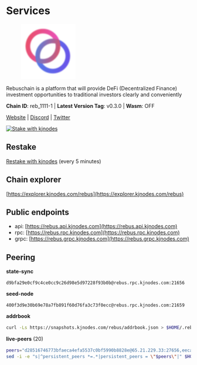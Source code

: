# Services

<figure><img src="https://raw.githubusercontent.com/kj89/cosmos-images/main/logos/rebus.png" width="150" alt=""><figcaption></figcaption></figure>

Rebuschain is a platform that will provide DeFi (Decentralized Finance)  investment opportunities to traditional investors clearly and conveniently

**Chain ID**: reb_1111-1 | **Latest Version Tag**: v0.3.0 | **Wasm**: OFF

[Website](https://www.rebuschain.com) | [Discord](https://discord.gg/rebuschain) | [Twitter](https://twitter.com/RebusChain)

[![Stake with kjnodes](https://i.ibb.co/cr44Q8j/button-stake-with-kjnodes.png)](https://restake.app/rebus/rebusvaloper1vndzy8y55ylgpmmsc34uy8rm6kqlml6ffs9lrv)

## Restake

[Restake with kjnodes](https://restake.app/rebus/rebusvaloper1vndzy8y55ylgpmmsc34uy8rm6kqlml6ffs9lrv) (every 5 minutes)
## Chain explorer
[https://explorer.kjnodes.com/rebus](https://explorer.kjnodes.com/rebus)

## Public endpoints

* api: [https://rebus.api.kjnodes.com](https://rebus.api.kjnodes.com)
* rpc: [https://rebus.rpc.kjnodes.com](https://rebus.rpc.kjnodes.com)
* grpc: [https://rebus.grpc.kjnodes.com](https://rebus.grpc.kjnodes.com)

## Peering

**state-sync**

```text
d9bfa29e0cf9c4ce0cc9c26d98e5d97228f93b0b@rebus.rpc.kjnodes.com:21656
```

**seed-node**

```text
400f3d9e30b69e78a7fb891f60d76fa3c73f0ecc@rebus.rpc.kjnodes.com:21659
```

**addrbook**
```bash
curl -Ls https://snapshots.kjnodes.com/rebus/addrbook.json > $HOME/.rebusd/config/addrbook.json
```

**live-peers** (20)
```bash
peers="d28516746773bfaeca4efa5537c0bf5990b8828e@65.21.229.33:27656,eeca453e3a1cf670c78e2255b8f0bd5a9443c30b@65.108.225.71:26656,6ac55af662061d3669d7c70961a8fd87ba2f2075@65.108.200.142:26696,c126eed9cfede7802d78f570fec8175835309a73@141.95.127.146:26656,e6f1684ed8ed5c586b188bf7088026da4ffdaff6@134.65.193.78:26656,d9bfa29e0cf9c4ce0cc9c26d98e5d97228f93b0b@65.109.88.38:21656,2f6b34ad97c4827dace87436f0299cf89fe0c056@136.243.95.80:46656,36afb1c827f52d38d7cd328b384d644b531b5997@65.108.238.102:17256,b1b08fe470551dca6d6631fb1bfabb814f6c1aec@54.37.129.164:54556,34e3178b6e0f25451fd690c15fc199d5a9bdfb9b@15.204.197.11:26656,3a378fbfae33a593b913371c876c9d275c0abb12@213.239.215.77:26656,3e319c765b7b48d518a2e3218efc317234b81681@142.132.159.188:26656,87102b5dd22c1d17f97197c078f23726ae3c6214@91.157.60.253:26656,3cc5fb5f6140ac4e57dfc80940c8a06daa299c89@51.77.195.46:26656,ab6a4ae2857ac05fa8f45b03871fa3945193fc61@46.4.81.204:35656,cd71aa366822800a2aa7051fae69127f78b3f203@188.165.225.226:26656,fa292bfad37826c9da43894b349b1480dff516b5@65.108.99.254:31656,17779ded6b3dc2f31d6c6f40cc6f07d802753ba7@78.47.153.128:26656,ce38728ac38ebbb4a72d496d42f8e9030af441d7@162.19.137.25:26656,49e084a4c77f168810608e20b530ee9d25ac69b7@209.126.8.176:26656"
sed -i -e "s|^persistent_peers *=.*|persistent_peers = \"$peers\"|" $HOME/.rebusd/config/config.toml
```
